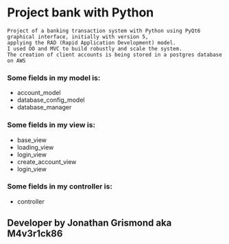 # Project bank with Python

    Project of a banking transaction system with Python using PyQt6 graphical interface, initially with version 5,
    applying the RAD (Rapid Application Development) model.
    I used OO and MVC to build robustly and scale the system.
    The creation of client accounts is being stored in a postgres database on AWS
### Some fields in my model is:
+ account_model
+ database_config_model
+ database_manager

### Some fields in my view is:
+ base_view
+ loading_view
+ login_view
+ create_account_view
+ login_view

### Some fields in my controller is:
+ controller

## Developer by Jonathan Grismond aka M4v3r1ck86
